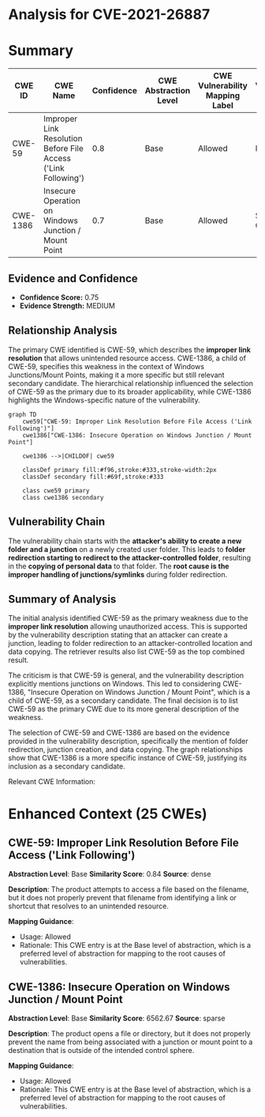 # Analysis for CVE-2021-26887

# Summary
| CWE ID | CWE Name | Confidence | CWE Abstraction Level | CWE Vulnerability Mapping Label | CWE-Vulnerability Mapping Notes |
|---|---|---|---|---|---|
| CWE-59 | Improper Link Resolution Before File Access ('Link Following') | 0.8 | Base | Allowed | Primary CWE |
| CWE-1386 | Insecure Operation on Windows Junction / Mount Point | 0.7 | Base | Allowed | Secondary Candidate |

## Evidence and Confidence

*   **Confidence Score:** 0.75
*   **Evidence Strength:** MEDIUM

## Relationship Analysis
The primary CWE identified is CWE-59, which describes the **improper link resolution** that allows unintended resource access. CWE-1386, a child of CWE-59, specifies this weakness in the context of Windows Junctions/Mount Points, making it a more specific but still relevant secondary candidate. The hierarchical relationship influenced the selection of CWE-59 as the primary due to its broader applicability, while CWE-1386 highlights the Windows-specific nature of the vulnerability.

```mermaid
graph TD
    cwe59["CWE-59: Improper Link Resolution Before File Access ('Link Following')"]
    cwe1386["CWE-1386: Insecure Operation on Windows Junction / Mount Point"]

    cwe1386 -->|CHILDOF| cwe59

    classDef primary fill:#f96,stroke:#333,stroke-width:2px
    classDef secondary fill:#69f,stroke:#333
    
    class cwe59 primary
    class cwe1386 secondary
```

## Vulnerability Chain
The vulnerability chain starts with the **attacker's ability to create a new folder and a junction** on a newly created user folder. This leads to **folder redirection starting to redirect to the attacker-controlled folder**, resulting in the **copying of personal data** to that folder. The **root cause is the improper handling of junctions/symlinks** during folder redirection.

## Summary of Analysis
The initial analysis identified CWE-59 as the primary weakness due to the **improper link resolution** allowing unauthorized access. This is supported by the vulnerability description stating that an attacker can create a junction, leading to folder redirection to an attacker-controlled location and data copying. The retriever results also list CWE-59 as the top combined result.

The criticism is that CWE-59 is general, and the vulnerability description explicitly mentions junctions on Windows. This led to considering CWE-1386, "Insecure Operation on Windows Junction / Mount Point", which is a child of CWE-59, as a secondary candidate. The final decision is to list CWE-59 as the primary CWE due to its more general description of the weakness.

The selection of CWE-59 and CWE-1386 are based on the evidence provided in the vulnerability description, specifically the mention of folder redirection, junction creation, and data copying. The graph relationships show that CWE-1386 is a more specific instance of CWE-59, justifying its inclusion as a secondary candidate.

Relevant CWE Information:

# Enhanced Context (25 CWEs)

## CWE-59: Improper Link Resolution Before File Access ('Link Following')
**Abstraction Level**: Base
**Similarity Score**: 0.84
**Source**: dense

**Description**:
The product attempts to access a file based on the filename, but it does not properly prevent that filename from identifying a link or shortcut that resolves to an unintended resource.

**Mapping Guidance**:
- Usage: Allowed
- Rationale: This CWE entry is at the Base level of abstraction, which is a preferred level of abstraction for mapping to the root causes of vulnerabilities.

## CWE-1386: Insecure Operation on Windows Junction / Mount Point
**Abstraction Level**: Base
**Similarity Score**: 6562.67
**Source**: sparse

**Description**:
The product opens a file or directory, but it does not properly prevent the name from being associated with a junction or mount point to a destination that is outside of the intended control sphere.

**Mapping Guidance**:
- Usage: Allowed
- Rationale: This CWE entry is at the Base level of abstraction, which is a preferred level of abstraction for mapping to the root causes of vulnerabilities.